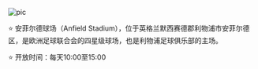 ![pic](https://img.51xiyou.com/images/e/46b39eb20bca8862d71b722e00129cde.jpg)

⭐ 安菲尔德球场（Anfield Stadium），位于英格兰默西赛德郡利物浦市安菲尔德区，是欧洲足球联合会的四星级球场，也是利物浦足球俱乐部的主场。

⭐ 开放时间：每天10:00至15:00
